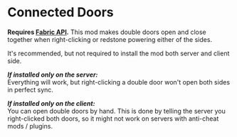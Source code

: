 # Connected Doors

**Requires [Fabric API](https://modrinth.com/mod/fabric-api).** This mod makes double doors open and close together when right-clicking or redstone powering either of the sides.

It's recommended, but not required to install the mod both server and client side.

***If installed only on the server:***  
Everything will work, but right-clicking a double door won't open both sides in perfect sync.

***If installed only on the client:***  
You can open double doors by hand. This is done by telling the server you right-clicked both doors, so it might not work on servers with anti-cheat mods / plugins.
